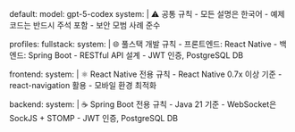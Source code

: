 default:
  model: gpt-5-codex
  system: |
    ⚠️ 공통 규칙
    - 모든 설명은 한국어
    - 예제 코드는 반드시 주석 포함
    - 보안 모범 사례 준수

profiles:
  fullstack:
    system: |
      🌐 풀스택 개발 규칙
      - 프론트엔드: React Native
      - 백엔드: Spring Boot
      - RESTful API 설계
      - JWT 인증, PostgreSQL DB

  frontend:
    system: |
      ⚛️ React Native 전용 규칙
      - React Native 0.7x 이상 기준
      - react-navigation 활용
      - 모바일 환경 최적화

  backend:
    system: |
      ☕ Spring Boot 전용 규칙
      - Java 21 기준
      - WebSocket은 SockJS + STOMP
      - JWT 인증, PostgreSQL DB
